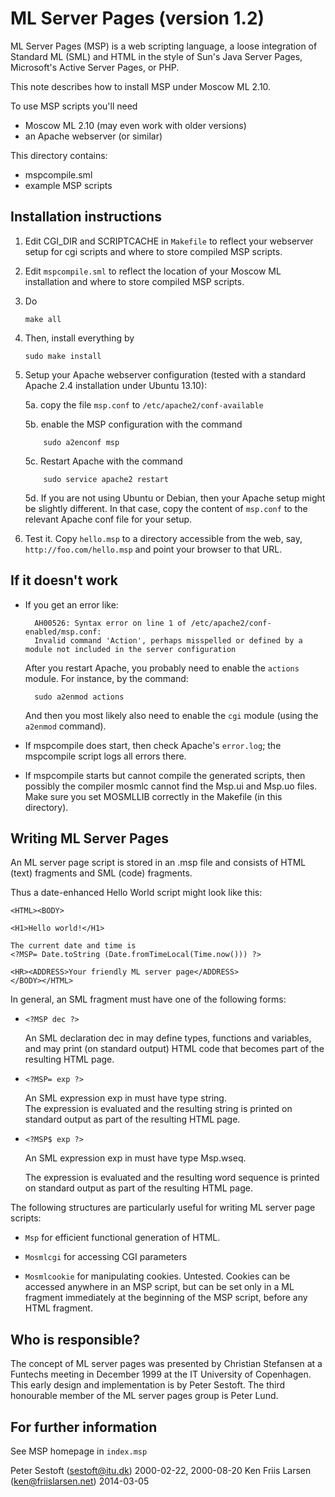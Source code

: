 ML Server Pages (version 1.2)
=============================

ML Server Pages (MSP) is a web scripting language, a loose integration
of Standard ML (SML) and HTML in the style of Sun's Java Server Pages,
Microsoft's Active Server Pages, or PHP.

This note describes how to install MSP under Moscow ML 2.10.

To use MSP scripts you'll need

 - Moscow ML 2.10 (may even work with older versions)
 - an Apache webserver (or similar)

This directory contains:

 - mspcompile.sml
 - example MSP scripts


Installation instructions
-------------------------

 1. Edit CGI_DIR and SCRIPTCACHE in `Makefile` to reflect your
    webserver setup for cgi scripts and where to store compiled MSP
    scripts.

 2. Edit `mspcompile.sml` to reflect the location of your Moscow ML
    installation and where to store compiled MSP scripts.

 3. Do 

        make all

 4. Then, install everything by

        sudo make install

 5. Setup your Apache webserver configuration (tested with a standard
    Apache 2.4 installation under Ubuntu 13.10):

    5a. copy the file `msp.conf` to `/etc/apache2/conf-available`

    5b. enable the MSP configuration with the command

            sudo a2enconf msp

    5c. Restart Apache with the command

            sudo service apache2 restart
    
    5d. If you are not using Ubuntu or Debian, then your Apache setup
        might be slightly different. In that case, copy the content of
        `msp.conf` to the relevant Apache conf file for your setup.

 6. Test it.  Copy `hello.msp` to a directory accessible from the web,
    say, `http://foo.com/hello.msp` and point your browser to that URL.


If it doesn't work
------------------
 
 - If you get an error like:

         AH00526: Syntax error on line 1 of /etc/apache2/conf-enabled/msp.conf:
         Invalid command 'Action', perhaps misspelled or defined by a module not included in the server configuration

   After you restart Apache, you probably need to enable the `actions`
   module. For instance, by the command:
         
         sudo a2enmod actions

   And then you most likely also need to enable the `cgi` module
   (using the `a2enmod` command).

 - If mspcompile does start, then check Apache's `error.log`; the
   mspcompile script logs all errors there.

 - If mspcompile starts but cannot compile the generated scripts, then
   possibly the compiler mosmlc cannot find the Msp.ui and Msp.uo files.  
   Make sure you set MOSMLLIB correctly in the Makefile (in this directory).


Writing ML Server Pages
-----------------------

An ML server page script is stored in an .msp file and consists of
HTML (text) fragments and SML (code) fragments.  

Thus a date-enhanced Hello World script might look like this:

    <HTML><BODY>

    <H1>Hello world!</H1>

    The current date and time is
    <?MSP= Date.toString (Date.fromTimeLocal(Time.now())) ?>

    <HR><ADDRESS>Your friendly ML server page</ADDRESS>
    </BODY></HTML>


In general, an SML fragment must have one of the following forms:

* `<?MSP dec ?>`

  An SML declaration  dec  in  <?MSP dec ?>  may define types, 
  functions and variables, and may print (on standard output) HTML
  code that becomes part of the resulting HTML page.

* `<?MSP= exp ?>`

  An SML expression  exp  in  <?MSP= exp ?>  must have type string.  
  The expression is evaluated and the resulting string is printed on
  standard output as part of the resulting HTML page.

* `<?MSP$ exp ?>`

  An SML expression  exp  in  <?MSP$ exp ?>  must have type Msp.wseq.  

  The expression is evaluated and the resulting word sequence is
  printed on standard output as part of the resulting HTML page.

The following structures are particularly useful for writing ML server
page scripts:

 * `Msp`         for efficient functional generation of HTML.  

 * `Mosmlcgi`    for accessing CGI parameters

 * `Mosmlcookie` for manipulating cookies.  Untested.  Cookies can be
                 accessed anywhere in an MSP script, but can be set
                 only in a ML fragment immediately at the beginning of
                 the MSP script, before any HTML fragment.


Who is responsible?
-------------------

The concept of ML server pages was presented by Christian Stefansen at
a Funtechs meeting in December 1999 at the IT University of
Copenhagen.  This early design and implementation is by Peter Sestoft.
The third honourable member of the ML server pages group is Peter
Lund.


For further information
-----------------------

See MSP homepage in `index.msp`

Peter Sestoft (sestoft@itu.dk) 2000-02-22, 2000-08-20
Ken Friis Larsen (ken@friislarsen.net) 2014-03-05
